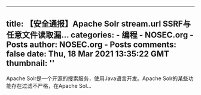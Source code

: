 
---
title: 【安全通报】Apache Solr stream.url SSRF与任意文件读取漏...
categories: 
    - 编程
    - NOSEC.org - Posts
author: NOSEC.org - Posts
comments: false
date: Thu, 18 Mar 2021 13:35:22 GMT
thumbnail: ''
---

<div>   
Apache Solr是一个开源的搜索服务，使用Java语言开发。Apache Solr的某些功能存在过滤不严格，在Apache Sol...  
</div>
            
